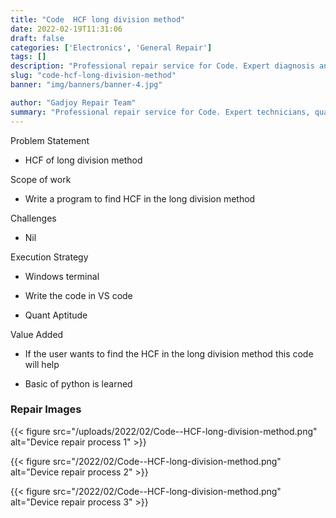 ```yaml
---
title: "Code  HCF long division method"
date: 2022-02-19T11:31:06
draft: false
categories: ['Electronics', 'General Repair']
tags: []
description: "Professional repair service for Code. Expert diagnosis and quality repairs in Bangalore."
slug: "code-hcf-long-division-method"
banner: "img/banners/banner-4.jpg"

author: "Gadjoy Repair Team"
summary: "Professional repair service for Code. Expert technicians, quality parts, warranty included."
---
```


Problem Statement 

- HCF of long division method

Scope of work 

- Write a program to find HCF in the long division method

Challenges

- Nil

Execution Strategy 

- Windows terminal 

- Write the code in VS code 

- Quant Aptitude

Value Added 

- If the user wants to find the HCF in the long division method this code will help 

- Basic of python is learned

### Repair Images

{{< figure src="/uploads/2022/02/Code--HCF-long-division-method.png" alt="Device repair process 1" >}}

{{< figure src="/2022/02/Code--HCF-long-division-method.png" alt="Device repair process 2" >}}

{{< figure src="/2022/02/Code--HCF-long-division-method.png" alt="Device repair process 3" >}}

